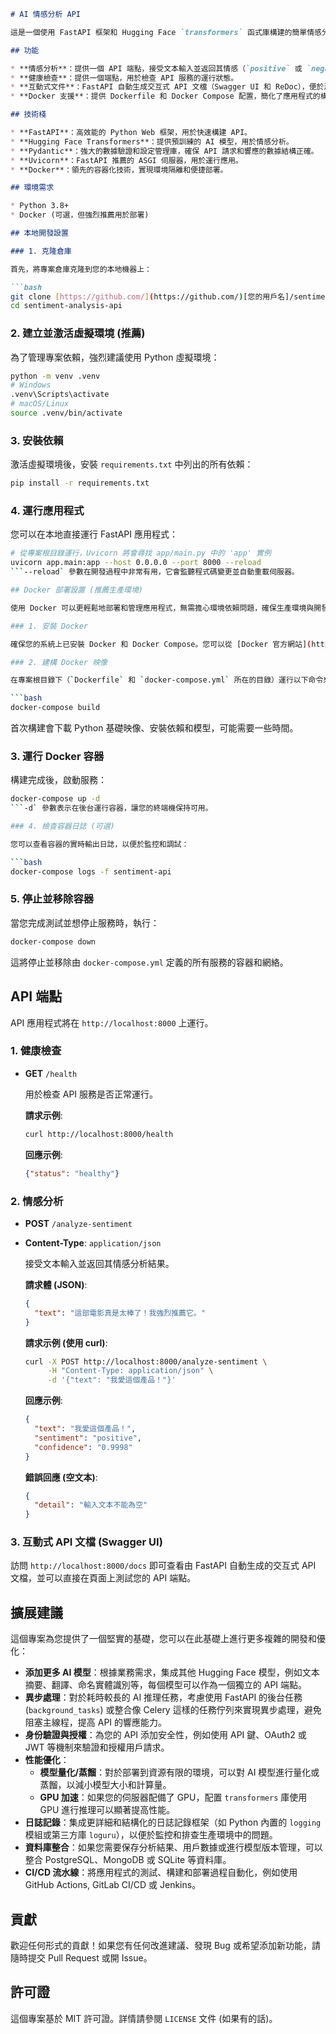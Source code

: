 ```markdown
# AI 情感分析 API

這是一個使用 FastAPI 框架和 Hugging Face `transformers` 函式庫構建的簡單情感分析 API。它利用預訓練的 `distilbert-base-uncased-finetuned-sst-2-english` 模型對輸入文本進行正面或負面情感分類。本專案包含完整的 Docker 容器化支持，方便部署與分享。

## 功能

* **情感分析**：提供一個 API 端點，接受文本輸入並返回其情感（`positive` 或 `negative`）及對應的置信度分數。
* **健康檢查**：提供一個端點，用於檢查 API 服務的運行狀態。
* **互動式文件**：FastAPI 自動生成交互式 API 文檔（Swagger UI 和 ReDoc），便於測試和理解 API。
* **Docker 支援**：提供 Dockerfile 和 Docker Compose 配置，簡化了應用程式的構建、運行和部署。

## 技術棧

* **FastAPI**：高效能的 Python Web 框架，用於快速構建 API。
* **Hugging Face Transformers**：提供預訓練的 AI 模型，用於情感分析。
* **Pydantic**：強大的數據驗證和設定管理庫，確保 API 請求和響應的數據結構正確。
* **Uvicorn**：FastAPI 推薦的 ASGI 伺服器，用於運行應用。
* **Docker**：領先的容器化技術，實現環境隔離和便捷部署。

## 環境需求

* Python 3.8+
* Docker (可選，但強烈推薦用於部署)

## 本地開發設置

### 1. 克隆倉庫

首先，將專案倉庫克隆到您的本地機器上：

```bash
git clone [https://github.com/](https://github.com/)[您的用戶名]/sentiment-analysis-api.git
cd sentiment-analysis-api
```

### 2. 建立並激活虛擬環境 (推薦)

為了管理專案依賴，強烈建議使用 Python 虛擬環境：

```bash
python -m venv .venv
# Windows
.venv\Scripts\activate
# macOS/Linux
source .venv/bin/activate
```

### 3. 安裝依賴

激活虛擬環境後，安裝 `requirements.txt` 中列出的所有依賴：

```bash
pip install -r requirements.txt
```

### 4. 運行應用程式

您可以在本地直接運行 FastAPI 應用程式：

```bash
# 從專案根目錄運行，Uvicorn 將會尋找 app/main.py 中的 'app' 實例
uvicorn app.main:app --host 0.0.0.0 --port 8000 --reload
```--reload` 參數在開發過程中非常有用，它會監聽程式碼變更並自動重載伺服器。

## Docker 部署設置 (推薦生產環境)

使用 Docker 可以更輕鬆地部署和管理應用程式，無需擔心環境依賴問題，確保生產環境與開發環境的一致性。

### 1. 安裝 Docker

確保您的系統上已安裝 Docker 和 Docker Compose。您可以從 [Docker 官方網站](https://www.docker.com/get-started) 下載並安裝 Docker Desktop。

### 2. 建構 Docker 映像

在專案根目錄下（`Dockerfile` 和 `docker-compose.yml` 所在的目錄）運行以下命令來構建 Docker 映像：

```bash
docker-compose build
```
首次構建會下載 Python 基礎映像、安裝依賴和模型，可能需要一些時間。

### 3. 運行 Docker 容器

構建完成後，啟動服務：

```bash
docker-compose up -d
```-d` 參數表示在後台運行容器，讓您的終端機保持可用。

### 4. 檢查容器日誌 (可選)

您可以查看容器的實時輸出日誌，以便於監控和調試：

```bash
docker-compose logs -f sentiment-api
```

### 5. 停止並移除容器

當您完成測試並想停止服務時，執行：

```bash
docker-compose down
```
這將停止並移除由 `docker-compose.yml` 定義的所有服務的容器和網絡。

## API 端點

API 應用程式將在 `http://localhost:8000` 上運行。

### 1. 健康檢查

* **GET** `/health`

    用於檢查 API 服務是否正常運行。

    **請求示例**:
    ```bash
    curl http://localhost:8000/health
    ```

    **回應示例**:
    ```json
    {"status": "healthy"}
    ```

### 2. 情感分析

* **POST** `/analyze-sentiment`
* **Content-Type**: `application/json`

    接受文本輸入並返回其情感分析結果。

    **請求體 (JSON)**:
    ```json
    {
      "text": "這部電影真是太棒了！我強烈推薦它。"
    }
    ```

    **請求示例 (使用 curl)**:
    ```bash
    curl -X POST http://localhost:8000/analyze-sentiment \
         -H "Content-Type: application/json" \
         -d '{"text": "我愛這個產品！"}'
    ```

    **回應示例**:
    ```json
    {
      "text": "我愛這個產品！",
      "sentiment": "positive",
      "confidence": "0.9998"
    }
    ```

    **錯誤回應 (空文本)**:
    ```json
    {
      "detail": "輸入文本不能為空"
    }
    ```

### 3. 互動式 API 文檔 (Swagger UI)

訪問 `http://localhost:8000/docs` 即可查看由 FastAPI 自動生成的交互式 API 文檔，並可以直接在頁面上測試您的 API 端點。

## 擴展建議

這個專案為您提供了一個堅實的基礎，您可以在此基礎上進行更多複雜的開發和優化：

* **添加更多 AI 模型**：根據業務需求，集成其他 Hugging Face 模型，例如文本摘要、翻譯、命名實體識別等，每個模型可以作為一個獨立的 API 端點。
* **異步處理**：對於耗時較長的 AI 推理任務，考慮使用 FastAPI 的後台任務 (`background_tasks`) 或整合像 Celery 這樣的任務佇列來實現異步處理，避免阻塞主線程，提高 API 的響應能力。
* **身份驗證與授權**：為您的 API 添加安全性，例如使用 API 鍵、OAuth2 或 JWT 等機制來驗證和授權用戶請求。
* **性能優化**：
    * **模型量化/蒸餾**：對於部署到資源有限的環境，可以對 AI 模型進行量化或蒸餾，以減小模型大小和計算量。
    * **GPU 加速**：如果您的伺服器配備了 GPU，配置 `transformers` 庫使用 GPU 進行推理可以顯著提高性能。
* **日誌記錄**：集成更詳細和結構化的日誌記錄框架（如 Python 內置的 `logging` 模組或第三方庫 `loguru`），以便於監控和排查生產環境中的問題。
* **資料庫整合**：如果您需要保存分析結果、用戶數據或進行模型版本管理，可以整合 PostgreSQL、MongoDB 或 SQLite 等資料庫。
* **CI/CD 流水線**：將應用程式的測試、構建和部署過程自動化，例如使用 GitHub Actions, GitLab CI/CD 或 Jenkins。

## 貢獻

歡迎任何形式的貢獻！如果您有任何改進建議、發現 Bug 或希望添加新功能，請隨時提交 Pull Request 或開 Issue。

## 許可證

這個專案基於 MIT 許可證。詳情請參閱 `LICENSE` 文件 (如果有的話)。
```
